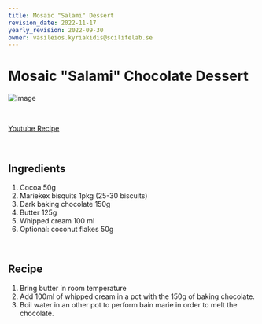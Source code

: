 ```yaml
---
title: Mosaic "Salami" Dessert
revision_date: 2022-11-17
yearly_revision: 2022-09-30
owner: vasileios.kyriakidis@scilifelab.se
---
```


# Mosaic "Salami" Chocolate Dessert

![image](https://user-images.githubusercontent.com/25936616/142201796-268839b9-1bd7-45ed-90bf-e3fb8dcb3658.png)

<br>

[Youtube Recipe](https://www.youtube.com/watch?v=O3Tk-RcVZXo&ab_channel=%CE%86%CE%BA%CE%B7%CF%82%CE%A0%CE%B5%CF%84%CF%81%CE%B5%CF%84%CE%B6%CE%AF%CE%BA%CE%B7%CF%82)
 
<br>

## Ingredients
1. Cocoa 50g
2. Mariekex bisquits 1pkg (25-30 biscuits)
3. Dark baking chocolate 150g
4. Butter 125g
5. Whipped cream 100 ml 
6. Optional: coconut flakes 50g
<br>

## Recipe

1. Bring butter in room temperature
2. Add 100ml of whipped cream in a pot with the 150g of baking chocolate. 
3. Boil water in an other pot to perform bain marie in order to melt the chocolate.